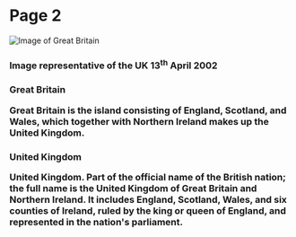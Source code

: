 <h1> Page 2 </h1>
<img src="https://upload.wikimedia.org/wikipedia/commons/thumb/6/6d/Satellite_image_of_Great_Britain_and_Northern_Ireland_in_April_2002.jpg/800px-Satellite_image_of_Great_Britain_and_Northern_Ireland_in_April_2002.jpg" alt= "Image of Great Britain">
<h3> Image representative of the UK 13<sup>th</sup> April 2002 </h3>
<h3><dt> Great Britain </dt> <dl> Great Britain is the island consisting of England, Scotland, and Wales, which together with Northern Ireland makes up the United Kingdom.</dl></h3>
<h3><dt> United Kingdom</dt><dl>United Kingdom. Part of the official name of the British nation; the full name is the United Kingdom of Great Britain and Northern Ireland. It includes England, Scotland, Wales, and six counties of Ireland, ruled by the king or queen of England, and represented in the nation's parliament.</dl></h3>
